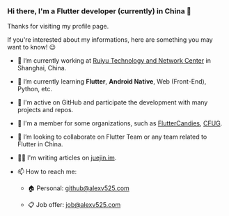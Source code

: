 ### Hi there, I'm a Flutter developer (currently) in China 👋

Thanks for visiting my profile page.

If you're interested about my informations, here are something you may want to know! 😉

- 🏢 I’m currently working at [Ruiyu Technology and Network Center](http://www.mobdatas.com/) in Shanghai, China.

- 🌱 I’m currently learning **Flutter**, **Android Native**, Web (Front-End), Python, etc.

- 🚀 I'm active on GitHub and participate the development with many projects and repos.

- 🤝 I'm a member for some organizations, such as [FlutterCandies](https://github.com/fluttercandies), [CFUG](https://github.com/cfug).

- 👯 I’m looking to collaborate on Flutter Team or any team related to Flutter in China.

- ✍🏻 I'm writing articles on [juejin.im](https://juejin.im).

- 📫 How to reach me:

  - 🏠 Personal: github@alexv525.com
  
  - 📋 Job offer: job@alexv525.com
